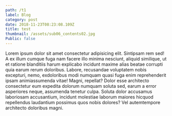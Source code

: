 ```yaml
---
path: /t1
label: Blog
category: post
date: 2018-11-23T08:23:08.109Z
title: test
thumbnail: /assets/sub06_contents02.jpg
Public: false
---
```

Lorem ipsum dolor sit amet consectetur adipisicing elit. Sintipsam rem sed! A ex illum cumque fuga nam facere illo minima nesciunt, aliquid similique, ut et ratione blanditiis harum explicabo incidunt maxime alias beatae corrupti quia earum rerum doloribus. Labore, recusandae voluptatem nobis excepturi, nemo, exdoloribus modi numquam quasi fuga enim reprehenderit ipsam animiassumenda vitae! Magni, repellat? Dolor esse architecto consectetur eum expedita dolorum numquam soluta sed, earum a error asperiores neque, assumenda tenetur culpa. Soluta dolor accusamus laboriosam accusantium, incidunt molestiae laborum maiores hicquod repellendus laudantium possimus quos nobis dolores? Vel autemtempore architecto doloribus magni.

